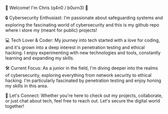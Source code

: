 👋 Welcome! I'm Chris (q4n0 / b0urn3) 🌟

🔒 Cybersecurity Enthusiast: I'm passionate about safeguarding systems and exploring the fascinating world of cybersecurity and this is my github repo where i store my (meant for public) projects!

💻 Tech Lover & Coder: My journey into tech started with a love for coding, and it's grown into a deep interest in penetration testing and ethical hacking. I enjoy experimenting with new technologies and tools, constantly learning and expanding my skills.

🛠️ Current Focus: As a junior in the field, I'm diving deeper into the realms of cybersecurity, exploring everything from network security to ethical hacking. I'm particularly fascinated by penetration testing and enjoy honing my skills in this area.

🚀 Let's Connect: Whether you're here to check out my projects, collaborate, or just chat about tech, feel free to reach out. Let's secure the digital world together!
